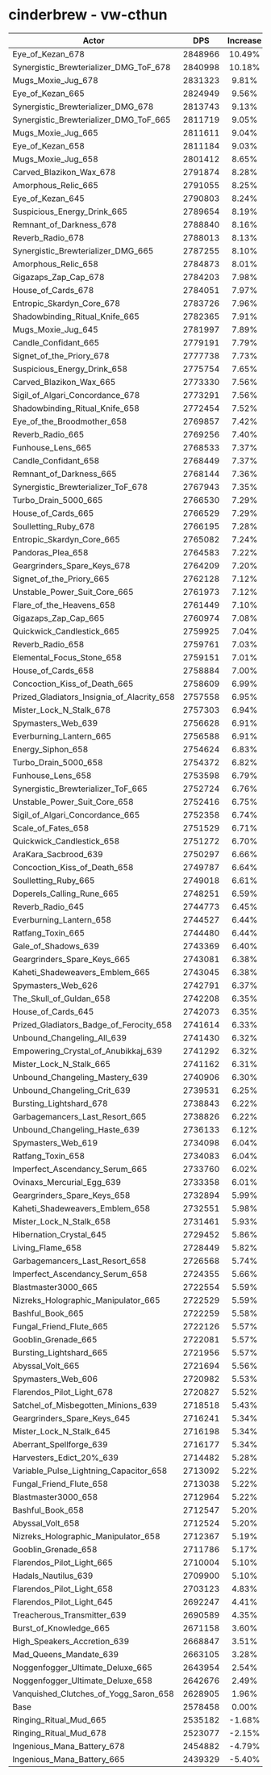 # cinderbrew - vw-cthun
| Actor | DPS | Increase |
|---|:---:|:---:|
|Eye_of_Kezan_678|2848966|10.49%|
|Synergistic_Brewterializer_DMG_ToF_678|2840998|10.18%|
|Mugs_Moxie_Jug_678|2831323|9.81%|
|Eye_of_Kezan_665|2824949|9.56%|
|Synergistic_Brewterializer_DMG_678|2813743|9.13%|
|Synergistic_Brewterializer_DMG_ToF_665|2811719|9.05%|
|Mugs_Moxie_Jug_665|2811611|9.04%|
|Eye_of_Kezan_658|2811184|9.03%|
|Mugs_Moxie_Jug_658|2801412|8.65%|
|Carved_Blazikon_Wax_678|2791874|8.28%|
|Amorphous_Relic_665|2791055|8.25%|
|Eye_of_Kezan_645|2790803|8.24%|
|Suspicious_Energy_Drink_665|2789654|8.19%|
|Remnant_of_Darkness_678|2788840|8.16%|
|Reverb_Radio_678|2788013|8.13%|
|Synergistic_Brewterializer_DMG_665|2787255|8.10%|
|Amorphous_Relic_658|2784873|8.01%|
|Gigazaps_Zap_Cap_678|2784203|7.98%|
|House_of_Cards_678|2784051|7.97%|
|Entropic_Skardyn_Core_678|2783726|7.96%|
|Shadowbinding_Ritual_Knife_665|2782365|7.91%|
|Mugs_Moxie_Jug_645|2781997|7.89%|
|Candle_Confidant_665|2779191|7.79%|
|Signet_of_the_Priory_678|2777738|7.73%|
|Suspicious_Energy_Drink_658|2775754|7.65%|
|Carved_Blazikon_Wax_665|2773330|7.56%|
|Sigil_of_Algari_Concordance_678|2773291|7.56%|
|Shadowbinding_Ritual_Knife_658|2772454|7.52%|
|Eye_of_the_Broodmother_658|2769857|7.42%|
|Reverb_Radio_665|2769256|7.40%|
|Funhouse_Lens_665|2768533|7.37%|
|Candle_Confidant_658|2768449|7.37%|
|Remnant_of_Darkness_665|2768144|7.36%|
|Synergistic_Brewterializer_ToF_678|2767943|7.35%|
|Turbo_Drain_5000_665|2766530|7.29%|
|House_of_Cards_665|2766529|7.29%|
|Soulletting_Ruby_678|2766195|7.28%|
|Entropic_Skardyn_Core_665|2765082|7.24%|
|Pandoras_Plea_658|2764583|7.22%|
|Geargrinders_Spare_Keys_678|2764209|7.20%|
|Signet_of_the_Priory_665|2762128|7.12%|
|Unstable_Power_Suit_Core_665|2761973|7.12%|
|Flare_of_the_Heavens_658|2761449|7.10%|
|Gigazaps_Zap_Cap_665|2760974|7.08%|
|Quickwick_Candlestick_665|2759925|7.04%|
|Reverb_Radio_658|2759761|7.03%|
|Elemental_Focus_Stone_658|2759151|7.01%|
|House_of_Cards_658|2758884|7.00%|
|Concoction_Kiss_of_Death_665|2758609|6.99%|
|Prized_Gladiators_Insignia_of_Alacrity_658|2757558|6.95%|
|Mister_Lock_N_Stalk_678|2757303|6.94%|
|Spymasters_Web_639|2756628|6.91%|
|Everburning_Lantern_665|2756588|6.91%|
|Energy_Siphon_658|2754624|6.83%|
|Turbo_Drain_5000_658|2754372|6.82%|
|Funhouse_Lens_658|2753598|6.79%|
|Synergistic_Brewterializer_ToF_665|2752724|6.76%|
|Unstable_Power_Suit_Core_658|2752416|6.75%|
|Sigil_of_Algari_Concordance_665|2752358|6.74%|
|Scale_of_Fates_658|2751529|6.71%|
|Quickwick_Candlestick_658|2751272|6.70%|
|AraKara_Sacbrood_639|2750297|6.66%|
|Concoction_Kiss_of_Death_658|2749787|6.64%|
|Soulletting_Ruby_665|2749018|6.61%|
|Doperels_Calling_Rune_665|2748251|6.59%|
|Reverb_Radio_645|2744773|6.45%|
|Everburning_Lantern_658|2744527|6.44%|
|Ratfang_Toxin_665|2744480|6.44%|
|Gale_of_Shadows_639|2743369|6.40%|
|Geargrinders_Spare_Keys_665|2743081|6.38%|
|Kaheti_Shadeweavers_Emblem_665|2743045|6.38%|
|Spymasters_Web_626|2742791|6.37%|
|The_Skull_of_Guldan_658|2742208|6.35%|
|House_of_Cards_645|2742073|6.35%|
|Prized_Gladiators_Badge_of_Ferocity_658|2741614|6.33%|
|Unbound_Changeling_All_639|2741430|6.32%|
|Empowering_Crystal_of_Anubikkaj_639|2741292|6.32%|
|Mister_Lock_N_Stalk_665|2741162|6.31%|
|Unbound_Changeling_Mastery_639|2740906|6.30%|
|Unbound_Changeling_Crit_639|2739531|6.25%|
|Bursting_Lightshard_678|2738843|6.22%|
|Garbagemancers_Last_Resort_665|2738826|6.22%|
|Unbound_Changeling_Haste_639|2736133|6.12%|
|Spymasters_Web_619|2734098|6.04%|
|Ratfang_Toxin_658|2734083|6.04%|
|Imperfect_Ascendancy_Serum_665|2733760|6.02%|
|Ovinaxs_Mercurial_Egg_639|2733358|6.01%|
|Geargrinders_Spare_Keys_658|2732894|5.99%|
|Kaheti_Shadeweavers_Emblem_658|2732551|5.98%|
|Mister_Lock_N_Stalk_658|2731461|5.93%|
|Hibernation_Crystal_645|2729452|5.86%|
|Living_Flame_658|2728449|5.82%|
|Garbagemancers_Last_Resort_658|2726568|5.74%|
|Imperfect_Ascendancy_Serum_658|2724355|5.66%|
|Blastmaster3000_665|2722554|5.59%|
|Nizreks_Holographic_Manipulator_665|2722529|5.59%|
|Bashful_Book_665|2722259|5.58%|
|Fungal_Friend_Flute_665|2722126|5.57%|
|Gooblin_Grenade_665|2722081|5.57%|
|Bursting_Lightshard_665|2721956|5.57%|
|Abyssal_Volt_665|2721694|5.56%|
|Spymasters_Web_606|2720982|5.53%|
|Flarendos_Pilot_Light_678|2720827|5.52%|
|Satchel_of_Misbegotten_Minions_639|2718518|5.43%|
|Geargrinders_Spare_Keys_645|2716241|5.34%|
|Mister_Lock_N_Stalk_645|2716198|5.34%|
|Aberrant_Spellforge_639|2716177|5.34%|
|Harvesters_Edict_20%_639|2714482|5.28%|
|Variable_Pulse_Lightning_Capacitor_658|2713092|5.22%|
|Fungal_Friend_Flute_658|2713038|5.22%|
|Blastmaster3000_658|2712964|5.22%|
|Bashful_Book_658|2712547|5.20%|
|Abyssal_Volt_658|2712524|5.20%|
|Nizreks_Holographic_Manipulator_658|2712367|5.19%|
|Gooblin_Grenade_658|2711786|5.17%|
|Flarendos_Pilot_Light_665|2710004|5.10%|
|Hadals_Nautilus_639|2709900|5.10%|
|Flarendos_Pilot_Light_658|2703123|4.83%|
|Flarendos_Pilot_Light_645|2692247|4.41%|
|Treacherous_Transmitter_639|2690589|4.35%|
|Burst_of_Knowledge_665|2671158|3.60%|
|High_Speakers_Accretion_639|2668847|3.51%|
|Mad_Queens_Mandate_639|2663105|3.28%|
|Noggenfogger_Ultimate_Deluxe_665|2643954|2.54%|
|Noggenfogger_Ultimate_Deluxe_658|2642676|2.49%|
|Vanquished_Clutches_of_Yogg_Saron_658|2628905|1.96%|
|Base|2578458|0.00%|
|Ringing_Ritual_Mud_665|2535182|-1.68%|
|Ringing_Ritual_Mud_678|2523077|-2.15%|
|Ingenious_Mana_Battery_678|2454882|-4.79%|
|Ingenious_Mana_Battery_665|2439329|-5.40%|
